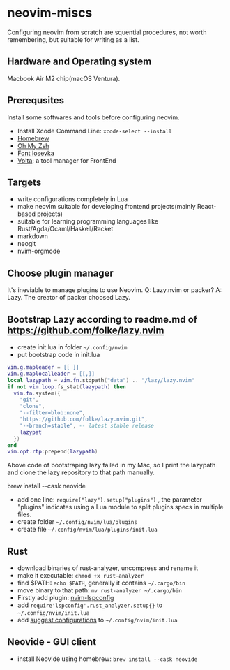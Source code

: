 # neovim-miscs
Configuring neovim from scratch are squential procedures, not worth remembering, but suitable for writing as a list. 

## Hardware and Operating system

Macbook Air M2 chip(macOS Ventura).

## Prerequsites
Install some softwares and tools before configuring neovim.

- Install Xcode Command Line: `xcode-select --install`
- [Homebrew](https://brew.sh/)
- [Oh My Zsh](https://ohmyz.sh)
- [Font Iosevka](https://github.com/be5invis/Iosevka)
- [Volta](https://volta.sh/): a tool manager for FrontEnd

## Targets
- write configurations completely in Lua
- make neovim suitable for developing frontend projects(mainly React-based projects)
- suitable for learning programming languages like Rust/Agda/Ocaml/Haskell/Racket
- markdown
- neogit
- nvim-orgmode

## Choose plugin manager
It's ineviable to manage plugins to use Neovim.
Q: Lazy.nvim or packer?
A: Lazy. The creator of packer choosed Lazy.

## Bootstrap Lazy according to readme.md of https://github.com/folke/lazy.nvim
- create init.lua in folder `~/.config/nvim`
- put bootstrap code in init.lua
```lua
vim.g.mapleader = [[ ]]
vim.g.maplocalleader = [[,]]
local lazypath = vim.fn.stdpath("data") .. "/lazy/lazy.nvim"
if not vim.loop.fs_stat(lazypath) then
  vim.fn.system({
    "git",
    "clone",
    "--filter=blob:none",
    "https://github.com/folke/lazy.nvim.git",
    "--branch=stable", -- latest stable release
    lazypat
  })
end
vim.opt.rtp:prepend(lazypath)
```
Above code of bootstraping lazy failed in my Mac, so I print the lazypath and clone the lazy repository to that path manually.

brew install --cask neovide
- add one line: `require("lazy").setup("plugins")` , the parameter "plugins" indicates using a Lua module to split plugins specs in multiple files.
- create folder `~/.config/nvim/lua/plugins`
- create file `~/.config/nvim/lua/plugins/init.lua`

## Rust

- download binaries of rust-analyzer, uncompress and rename it
- make it executable: `chmod +x rust-analyzer`
- find $PATH: `echo $PATH`, generally it contains `~/.cargo/bin`
- move binary to that path: `mv rust-analyzer ~/.cargo/bin`
- Firstly add plugin: [nvim-lspconfig](https://github.com/neovim/nvim-lspconfig)
- add `require'lspconfig'.rust_analyzer.setup{}` to `~/.config/nvim/init.lua`
- add [suggest configurations](https://github.com/neovim/nvim-lspconfig#suggested-configuration) to `~/.config/nvim/init.lua`

## Neovide - GUI client
- install Neovide using homebrew: `brew install --cask neovide`






